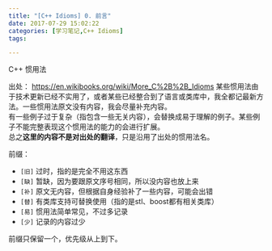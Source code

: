 ```yaml
---
title: "[C++ Idioms] 0. 前言"
date: 2017-07-29 15:02:22
categories: [学习笔记,C++ Idioms]
tags:

---
```

C++ 惯用法

出处： <https://en.wikibooks.org/wiki/More_C%2B%2B_Idioms>
某些惯用法由于技术更新已经不实用了，或者某些已经整合到了语言或类库中，我全都记最新方法。一些惯用法原文没有内容，我会尽量补充内容。  
有一些例子过于复杂（指包含一些无关内容），会替换成易于理解的例子。某些例子不能完整表现这个惯用法的能力的会进行扩展。  
总之**这里的内容不是对出处的翻译**，只是沿用了出处的惯用法名。

前缀：
* `[旧]` 过时，指的是完全不用这东西
* `[缺]` 暂缺，因为要跟原文序号相同，所以没内容也放上来
* `[补]` 原文无内容，但根据自身经验补了一些内容，可能会出错
* `[替]` 有类库支持可替换使用（指的是stl、boost都有相关类库）
* `[易]` 惯用法简单常见，不过多记录
* `[少]` 记录的内容过少

前缀只保留一个，优先级从上到下。  
